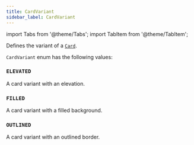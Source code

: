 ```yaml
---
title: CardVariant
sidebar_label: CardVariant
---
```


import Tabs from '@theme/Tabs';
import TabItem from '@theme/TabItem';

Defines the variant of a [`Card`](/docs/controls/card).

`CardVariant` enum has the following values:

### `ELEVATED`

A card variant with an elevation.

### `FILLED`

A card variant with a filled background.

### `OUTLINED`

A card variant with an outlined border.